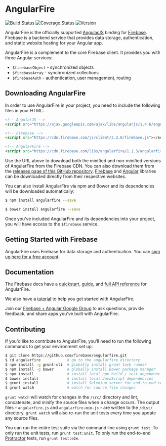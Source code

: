 
# AngularFire

[![Build Status](https://travis-ci.org/firebase/angularfire.svg?branch=master)](https://travis-ci.org/firebase/angularfire)
[![Coverage Status](https://coveralls.io/repos/firebase/angularfire/badge.svg?branch=master&service=github)](https://coveralls.io/github/firebase/angularfire?branch=master)
[![Version](https://badge.fury.io/gh/firebase%2Fangularfire.svg)](http://badge.fury.io/gh/firebase%2Fangularfire)

AngularFire is the officially supported [AngularJS](http://angularjs.org/) binding for
[Firebase](http://www.firebase.com/?utm_medium=web&utm_source=angularfire). Firebase is a
backend service that provides data storage, authentication, and static website hosting for your Angular app.

AngularFire is a complement to the core Firebase client. It provides you with three Angular
services:
  * `$firebaseObject` - synchronized objects
  * `$firebaseArray` - synchronized collections
  * `$firebaseAuth` - authentication, user management, routing


## Downloading AngularFire

In order to use AngularFire in your project, you need to include the following files in your HTML:

```html
<!-- AngularJS -->
<script src="https://ajax.googleapis.com/ajax/libs/angularjs/1.4.6/angular.min.js"></script>

<!-- Firebase -->
<script src="https://cdn.firebase.com/js/client/2.3.0/firebase.js"></script>

<!-- AngularFire -->
<script src="https://cdn.firebase.com/libs/angularfire/1.1.3/angularfire.min.js"></script>
```

Use the URL above to download both the minified and non-minified versions of AngularFire from the
Firebase CDN. You can also download them from the
[releases page of this GitHub repository](https://github.com/firebase/angularfire/releases).
[Firebase](https://www.firebase.com/docs/web/quickstart.html?utm_medium=web&utm_source=angularfire) and
[Angular](https://angularjs.org/) libraries can be downloaded directly from their respective websites.

You can also install AngularFire via npm and Bower and its dependencies will be downloaded
automatically:

```bash
$ npm install angularfire --save
```

```bash
$ bower install angularfire --save
```

Once you've included AngularFire and its dependencies into your project, you will have access to
the `$firebase` service.


## Getting Started with Firebase

AngularFire uses Firebase for data storage and authentication. You can [sign up here for a free
account](https://www.firebase.com/signup/?utm_medium=web&utm_source=angularfire).


## Documentation

The Firebase docs have a [quickstart](https://www.firebase.com/docs/web/bindings/angular/quickstart.html?utm_medium=web&utm_source=angularfire),
[guide](https://www.firebase.com/docs/web/bindings/angular/guide?utm_medium=web&utm_source=angularfire),
and [full API reference](https://www.firebase.com/docs/web/bindings/angular/api.html?utm_medium=web&utm_source=angularfire)
for AngularFire.

We also have a [tutorial](https://www.firebase.com/tutorial/#tutorial/angular/0?utm_medium=web&utm_source=angularfire)
to help you get started with AngularFire.

Join our [Firebase + Angular Google Group](https://groups.google.com/forum/#!forum/firebase-angular)
to ask questions, provide feedback, and share apps you've built with AngularFire.


## Contributing

If you'd like to contribute to AngularFire, you'll need to run the following commands to get your
environment set up:

```bash
$ git clone https://github.com/firebase/angularfire.git
$ cd angularfire            # go to the angularfire directory
$ npm install -g grunt-cli  # globally install grunt task runner
$ npm install -g bower      # globally install Bower package manager
$ npm install               # install local npm build / test dependencies
$ bower install             # install local JavaScript dependencies
$ grunt install             # install Selenium server for end-to-end tests
$ grunt watch               # watch for source file changes
```

`grunt watch` will watch for changes in the `/src/` directory and lint, concatenate, and minify the
source files when a change occurs. The output files - `angularfire.js` and `angularfire.min.js` -
are written to the `/dist/` directory. `grunt watch` will also re-run the unit tests every time you
update any source files.

You can run the entire test suite via the command line using `grunt test`. To only run the unit
tests, run `grunt test:unit`. To only run the end-to-end [Protractor](https://github.com/angular/protractor/)
tests, run `grunt test:e2e`.
